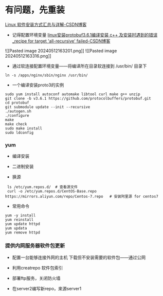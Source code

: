 
# 有问题，先重装



[Linux 软件安装方式汇总与详解-CSDN博客](https://blog.csdn.net/cooldream2009/article/details/135041437)

- 记得配置环境变量
[linux安装protobuf3.6.1编译安装 c++ 及安装时遇到的错误_recipe for target 'all-recursive' failed-CSDN博客](https://blog.csdn.net/usstmiracle/article/details/103401948)

![[Pasted image 20240512163201.png]]
![[Pasted image 20240512163316.png]]
- 通过软连接配置环境变量——将编译所在目录软连接到 /usr/bin/ 目录下
```shell
ln -s /apps/nginx/sbin/nginx /usr/bin/
```

- 一个编译安装proto3的实例
```shell
sudo yum install autoconf automake libtool curl make g++ unzip
git clone -b v3.6.1 https://github.com/protocolbuffers/protobuf.git
cd protobuf
git submodule update --init --recursive
./autogen.sh
./configure
make
make check
sudo make install
sudo ldconfig

```


### yum
- 编译安装
- 二进制安装

- 换源
```shell
 ls /etc/yum.repos.d/  # 查看源文件
 curl -o /etc/yum.repos.d/CentOS-Base.repo https://mirrors.aliyun.com/repo/Centos-7.repo   # 安装阿里源 for centos7
```

- 常用命令
``` shell
yum -y install
yum reinstall
yum update httpd
yum updata
yum remove httpd
```


### 提供内网服务器软件包更新
- 配置一台能够连接外网的主机 下载但不安装需要的软件包——通过公网
- 利用creatrepo 软件包索引
- 部署ftp服务，关闭防火墙

- 在server2编写新repo，来源server1